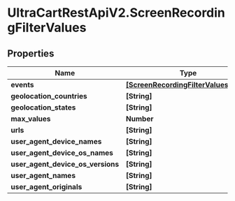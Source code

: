 # UltraCartRestApiV2.ScreenRecordingFilterValues

## Properties
Name | Type | Description | Notes
------------ | ------------- | ------------- | -------------
**events** | [**[ScreenRecordingFilterValuesEvent]**](ScreenRecordingFilterValuesEvent.md) |  | [optional] 
**geolocation_countries** | **[String]** |  | [optional] 
**geolocation_states** | **[String]** |  | [optional] 
**max_values** | **Number** |  | [optional] 
**urls** | **[String]** |  | [optional] 
**user_agent_device_names** | **[String]** |  | [optional] 
**user_agent_device_os_names** | **[String]** |  | [optional] 
**user_agent_device_os_versions** | **[String]** |  | [optional] 
**user_agent_names** | **[String]** |  | [optional] 
**user_agent_originals** | **[String]** |  | [optional] 



